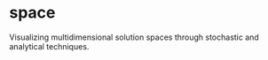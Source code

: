 # space
Visualizing multidimensional solution spaces through stochastic and analytical techniques.

